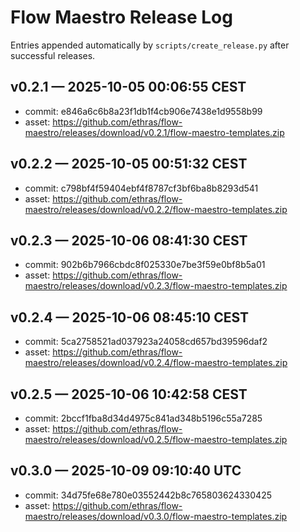 # Flow Maestro Release Log

Entries appended automatically by `scripts/create_release.py` after successful releases.

## v0.2.1 — 2025-10-05 00:06:55 CEST
- commit: e846a6c6b8a23f1db1f4cb906e7438e1d9558b99
- asset: https://github.com/ethras/flow-maestro/releases/download/v0.2.1/flow-maestro-templates.zip

## v0.2.2 — 2025-10-05 00:51:32 CEST
- commit: c798bf4f59404ebf4f8787cf3bf6ba8b8293d541
- asset: https://github.com/ethras/flow-maestro/releases/download/v0.2.2/flow-maestro-templates.zip

## v0.2.3 — 2025-10-06 08:41:30 CEST
- commit: 902b6b7966cbdc8f025330e7be3f59e0bf8b5a01
- asset: https://github.com/ethras/flow-maestro/releases/download/v0.2.3/flow-maestro-templates.zip

## v0.2.4 — 2025-10-06 08:45:10 CEST
- commit: 5ca2758521ad037923a24058cd657bd39596daf2
- asset: https://github.com/ethras/flow-maestro/releases/download/v0.2.4/flow-maestro-templates.zip

## v0.2.5 — 2025-10-06 10:42:58 CEST
- commit: 2bccf1fba8d34d4975c841ad348b5196c55a7285
- asset: https://github.com/ethras/flow-maestro/releases/download/v0.2.5/flow-maestro-templates.zip

## v0.3.0 — 2025-10-09 09:10:40 UTC
- commit: 34d75fe68e780e03552442b8c765803624330425
- asset: https://github.com/ethras/flow-maestro/releases/download/v0.3.0/flow-maestro-templates.zip
